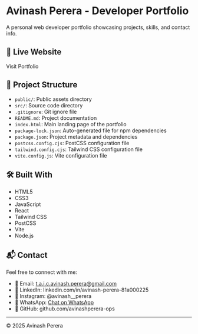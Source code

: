 # Avinash Perera - Developer Portfolio

A personal web developer portfolio showcasing projects, skills, and contact info.

## 🔗 Live Website

Visit Portfolio

## 📂 Project Structure

- `public/`: Public assets directory
- `src/`: Source code directory
- `.gitignore`: Git ignore file
- `README.md`: Project documentation
- `index.html`: Main landing page of the portfolio
- `package-lock.json`: Auto-generated file for npm dependencies
- `package.json`: Project metadata and dependencies
- `postcss.config.cjs`: PostCSS configuration file
- `tailwind.config.cjs`: Tailwind CSS configuration file
- `vite.config.js`: Vite configuration file

## 🛠 Built With

- HTML5
- CSS3
- JavaScript
- React
- Tailwind CSS
- PostCSS
- Vite
- Node.js

## 📬 Contact

Feel free to connect with me:

- 📧 Email: t.a.i.c.avinash.perera@gmail.com
- 💼 LinkedIn: linkedin.com/in/avinash-perera-81a000225
- 📸 Instagram: @avinash__perera
- 💬 WhatsApp: [Chat on WhatsApp](https://wa.me/+94741237431)
- 🐙 GitHub: github.com/avinashperera-ops

---

© 2025 Avinash Perera
